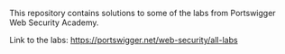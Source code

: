This repository contains solutions to some of the labs from Portswigger Web Security Academy.

Link to the labs: https://portswigger.net/web-security/all-labs